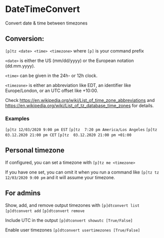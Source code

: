 # DateTimeConvert

Convert date & time between timezones

## Conversion:
`[p]tz <date> <time> <timezone>`
where `[p]` is your command prefix

`<date>` is either the US (mm/dd/yyyy) or the European notation (dd.mm.yyyy).

`<time>` can be given in the 24h- or 12h clock.

`<timezone>` is either an abbreviation like EDT, an identifier like Europe/London, or an UTC offset like +10:00.

Check https://en.wikipedia.org/wiki/List_of_time_zone_abbreviations and https://en.wikipedia.org/wiki/List_of_tz_database_time_zones for details.

### Examples
`[p]tz 12/03/2020 9:00 pm EST`
`[p]tz  7:20 pm America/Los Angeles`
`[p]tz  03.12.2020 21:00 pm CET`
`[p]tz  03.12.2020 21:00 pm +01:00`


## Personal timezone
If configured, you can set a timezone with
`[p]tz me <timezone>`

If you have one set, you can omit it when you run a command like `[p]tz tz 12/03/2020 9:00 pm` and it will assume your timezone.


## For admins
Show, add, and remove output timezones with
`[p]dtconvert list`
`[p]dtconvert add`
`[p]dtconvert remove`

Include UTC in the output
`[p]dtconvert showutc [True/False]`

Enable user timezones
`[p]dtconvert usertimezones [True/False]`